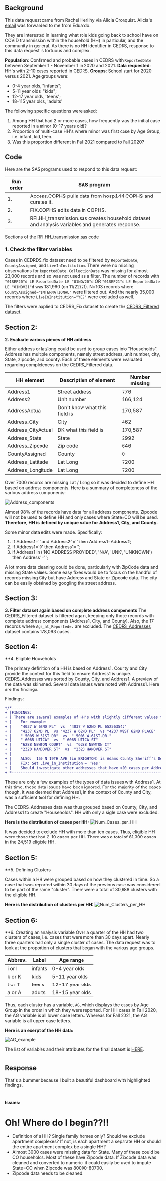 ## Background 
This data request came from Rachel Herlihy via Alicia Cronquist. Alicia's [email](Documents/Email_request_111021.pdf) was forwarded to me from Eduardo. 

They are interested in learning what role kids going back to school have on COVID transmission within the household (HH) in particular, and the community in general. As there is no HH identifier in CEDRS, response to this data request is tortuous and complex. 

**Population**:  Confirmed and probable cases in CEDRS with `ReportedDate` between September 1 - November 1 in 2020 and 2021.  **Data requested**: HH's with 2-10 cases reported in CEDRS.   **Groups**: School start for 2020 versus 2021. Age groups were:
* 0-4 year olds, "infants"; 
* 5-11 year olds, "kids"; 
* 12-17 year olds, 'teens'; 
* 18-115 year olds, 'adults'

The following specific questions were asked:
1. Among HH that had 2 or more cases, how frequently was the initial case reported in a minor (0-17 years old)?
2. Proportion of multi-case HH's where minor was first case by Age Group, i.e. infant, kid, teen.
3. Was this proportion different in Fall 2021 compared to Fall 2020? 

## Code
Here are the SAS programs used to respond to this data request:

|Run order|SAS program|
|---------|-----------|
|1.|Access.COPHS pulls data from hosp144 COPHS and curates it.|
|2.|FIX.COPHS edits data in COPHS.|
|3.|RFI.HH_transmission.sas creates household dataset and analysis variables and generates response.|

Sections of the RFI.HH_transmission.sas code

### **1. Check the filter variables**

Cases in CEDRDS_fix dataset need to be filtered by `ReportedDate`, `CountyAssigned`, and `LiveInInstitution`. There were no missing observations for `ReportedDate`. `CollectionDate` was missing for almost 23,000 records and so was not used as a filter. The number of records with `"01SEP20"d LE ReportedDate LE "01NOV20"d` OR `"01SEP21"d LE ReportedDate LE "01NOV21"d` was 181,960 (on 11/22/21).  N=103 records where `CountyAssigned="INTERNATIONAL"` were filtered out. And the nearly 35,000 records where `LiveInInstitution="YES"` were excluded as well.

The filters were applied to CEDRS_Fix dataset to create the [CEDRS_Filtered dataset](Documents/PROC%20contents.CEDRS_Filtered.pdf). 

## Section 2:

**2. Evaluate various pieces of HH address**

Either address or lat/long could be used to group cases into "Households". Address has multiple components, namely street address, unit number, city, State, zipcode, and county. Each of these elements were evaluated regarding completeness on the CEDRS_Filtered data.

|HH element|Description of element|Number missing|
|----------|-----------------------|--------------|
|Address1|Street address|776|
|Address2|Unit number|166,124|
|AddressActual|Don't know what this field is|170,587|
|Address_City|City|462|
|Address_CityActual|DK what this field is|170,587|
|Address_State|State|2992|
|Address_Zipcode|Zip code|646|
|CountyAssigned|County|0|
|Address_Latitude|Lat Long|7200|
|Address_Longitude|Lat Long|7200|

Over 7000 records are missing Lat / Long so it was decided to define HH based on address components. Here is a summary of completeness of the various address components:

![Address_components](images/Completeness_of_Address_components.png)

Almost 98% of the records have data for all address components. Zipcode will not be used to define HH and only cases where State=CO will be used. **Therefore, HH is defined by unique value for Address1, City, and County.**

Some minor data edits were made. Specifically:
1. If Address1='' and Address2^='' then Address1=Address2;
2. If Address1='0' then Address1='';
3. if Address1 in ('NO ADDRESS PROVIDED', 'N/A', 'UNK', 'UNKNOWN') then Address1='';

A lot more data cleaning could be done, particularly with ZipCode data and missing State values. Some easy fixes would be to focus on the handful of records missing City but have Address and State or Zipcode data. The city can be easily obtained by googling the street address. 

## Section 3:
**3. Filter dataset again based on complete address components**
The CEDRS_Filtered dataset is filtered again, keeping only those records with complete address components (Address1, City, and County). Also, the 17 records where `Age_at_Reported=.` are excluded. The [CEDRS_Addresses](Documents/PROC%20contents.CEDRS_Addresses.pdf) dataset contains 178,093 cases.

## Section 4:
**4. Eligible Households

The primary definition of a HH is based on Address1. County and City provide the context for this field to ensure Address1 is unique. CEDRS_Addresses was sorted by County, City, and Address1. A preview of the data was skimmed. Several data issues were noted with Address1. Here are the findings:

Findings:
````diff
+/*------------------------------------------------------------------------------------------*
+ |FINDINGS:
+ | There are several examples of HH's with slightly different values for Address1
+ |    For example:
+ |    "4037 W 62ND PL"  vs  "4037 W 62ND PL 652563542"
+ |    "4237 62ND PL  vs "4237 W 62ND PL"  vs "4237 WEST 62ND PLACE"
+ |    " 5005 W 61ST DR"  vs  " 5005 W.61ST.DR."
+ |    " 6065 UTICA"  vs  " 6065 UTICA ST"
+ |    "6288 NEWTON COURT"  vs  "6288 NEWTON CT"
+ |    "2320 HANDOVER ST"  vs  "2320 HANOVER ST"
+ |
+ |    ALSO:  150 N 19TH AVE (in BRIGHTON) is Adams County Sheriff's Detention Facility.
+ |    FIX: Set Live_in_Institution = 'Yes'
+ |    Should investigate other addresses that have >10 cases per Address1.
+ *--------------------------------------------------------------------------------------------*/
````
These are only a few examples of the types of data issues with Address1. At this time, these data issues have been ignored. For the majority of the cases though, it was deemed that Address1, in the context of County and City, was a sufficient tool for defining HH.

The CEDRS_Addresses data was thus grouped based on County, City, and Address1 to create "Households". HH with only a sigle case were excluded.

**Here is the distribution of cases per HH:**
![Num_Cases_per_HH](Images/Num_Cases_per_HH2.png)

It was decided to exclude HH with more than ten cases. Thus, eligible HH were those that had 2-10 cases per HH. There was a total of 61,309 cases in the 24,519 eligible HH.

## Section 5:
**5. Defining Clusters 

Cases within a HH were grouped based on how they clustered in time. So a case that was reported within 30 days of the previous case was considered to be part of the same "cluster". There were a total of 30,988 clusters with the eligible HH.

**Here is the distribution of clusters per HH:**
![Num_Clusters_per_HH](Images/Num_Clusters_per_HH2.png)

## Section 6:
**6. Creating an analysis variable
Over a quarter of the HH had two clusters of cases, i.e. cases that were more than 30 days apart. Nearly three quarters had only a single cluster of cases.  The data request was to look at the proportion of clusters that began with the various age groups.   

|Abbrev.|Label|Age range|
|---------|-----|------------|
|i or I|infants|0-4 year olds|
|k or K|kids|5-11 year olds|
|t or T|teens|12-17 year olds|
|a or A|adults|18-15 year olds|

Thus, each cluster has a variable, `AG`, which displays the cases by Age Group in the order in which they were reported. For HH cases in Fall 2020, the AG variable is all lower case letters. Whereas for Fall 2021, the AG variable is all upper case letters. 

**Here is an exerpt of the HH data:**

![AG_example](images/AG_example3.png)


The list of variables and their attributes for the final dataset is [HERE](Documents/PROC%20contents.HHcases.pdf).



#

## Response
That's a bummer because I built a beautiful dashboard with highlighted findings.


#
**Issues:**
# Oh! Where do I begin??!! 
* Definition of a HH? Single family homes only? Should we exclude apartment complexes? If not, is each apartment a separate HH or should the entire apartment complex be a single HH?
* Almost 3000 cases were missing data for State. Many of these could be CO households. Most of these have Zipcode data. If Zipcode data was cleaned and converted to numeric, it could easily be used to impute State=CO when Zipcode was 80000-80700.
* Zipcode data needs to be cleaned.

